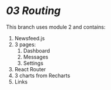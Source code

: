 
# ***03 Routing***

This branch uses module 2 and contains:
1. Newsfeed.js
2. 3 pages:
    1. Dashboard
    2. Messages
    3. Settings
3. React Router
4. 3 charts from Recharts
5. Links
